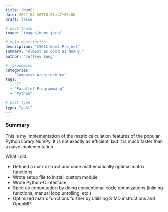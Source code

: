 ```yaml
---
title: "NumC"
date: 2021-04-26T10:07:47+06:00
draft: false

# post thumb
image: "images/numc.jpeg"

# meta description
description: "CS61C NumC Project"
summary: "Almost as good as NumPy."
author: "Jeffrey Sung"

# taxonomies
categories: 
  - "Computer Architecture"
tags:
  - "C"
  - "Parallel Programming"
  - "Python"

# post type
type: "post"
---
```

### Summary 
This is my implementation of the matrix calculation features of the popular Python library NumPy. It is not exactly as efficient, but it is much faster than a naive implementation.  

What I did: 
- Defined a matrix struct and code mathematically optimal matrix functions 
- Wrote setup file to install custom module
- Wrote Python-C interface
- Sped up computation by doing conventional code optimizations (inlining functions, manual loop unrolling, etc.)
- Optimized matrix functions further by utilizing SIMD instructions and OpenMP